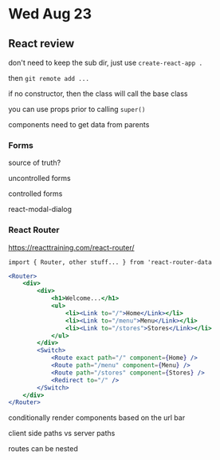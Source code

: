 # Wed Aug 23

## React review

don't need to keep the sub dir, just use `create-react-app .`

then `git remote add ...`

if no constructor, then the class will call the base class

you can use props prior to calling `super()`

components need to get data from parents

### Forms

source of truth?

uncontrolled forms

controlled forms

react-modal-dialog

### React Router

<https://reacttraining.com/react-router/>

`import { Router, other stuff... } from 'react-router-data`

```jsx
<Router>
    <div>
        <div>
            <h1>Welcome...</h1>
            <ul>
                <li><Link to="/">Home</Link></li>
                <li><Link to="/menu">Menu</Link></li>
                <li><Link to="/stores">Stores</Link></li>
            </ul>
        </div>
        <Switch>
            <Route exact path="/" component={Home} />
            <Route path="/menu" component={Menu} />
            <Route path="/stores" component={Stores} />
            <Redirect to="/" />
        </Switch>
    </div>
</Router>
```

conditionally render components based on the url bar

client side paths vs server paths

routes can be nested
